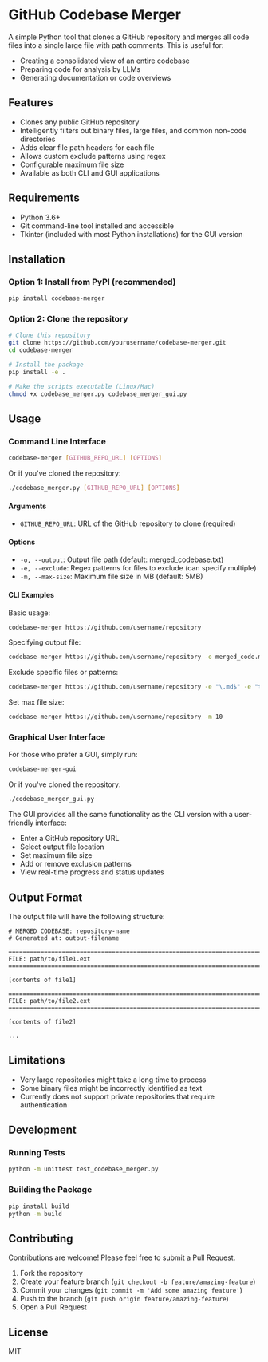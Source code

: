 # GitHub Codebase Merger

A simple Python tool that clones a GitHub repository and merges all code files into a single large file with path comments. This is useful for:

- Creating a consolidated view of an entire codebase
- Preparing code for analysis by LLMs
- Generating documentation or code overviews

## Features

- Clones any public GitHub repository
- Intelligently filters out binary files, large files, and common non-code directories
- Adds clear file path headers for each file
- Allows custom exclude patterns using regex
- Configurable maximum file size
- Available as both CLI and GUI applications

## Requirements

- Python 3.6+
- Git command-line tool installed and accessible
- Tkinter (included with most Python installations) for the GUI version

## Installation

### Option 1: Install from PyPI (recommended)

```bash
pip install codebase-merger
```

### Option 2: Clone the repository

```bash
# Clone this repository
git clone https://github.com/yourusername/codebase-merger.git
cd codebase-merger

# Install the package
pip install -e .

# Make the scripts executable (Linux/Mac)
chmod +x codebase_merger.py codebase_merger_gui.py
```

## Usage

### Command Line Interface

```bash
codebase-merger [GITHUB_REPO_URL] [OPTIONS]
```

Or if you've cloned the repository:

```bash
./codebase_merger.py [GITHUB_REPO_URL] [OPTIONS]
```

#### Arguments

- `GITHUB_REPO_URL`: URL of the GitHub repository to clone (required)

#### Options

- `-o, --output`: Output file path (default: merged_codebase.txt)
- `-e, --exclude`: Regex patterns for files to exclude (can specify multiple)
- `-m, --max-size`: Maximum file size in MB (default: 5MB)

#### CLI Examples

Basic usage:
```bash
codebase-merger https://github.com/username/repository
```

Specifying output file:
```bash
codebase-merger https://github.com/username/repository -o merged_code.md
```

Exclude specific files or patterns:
```bash
codebase-merger https://github.com/username/repository -e "\.md$" -e "tests/.*" -e "docs/.*"
```

Set max file size:
```bash
codebase-merger https://github.com/username/repository -m 10
```

### Graphical User Interface

For those who prefer a GUI, simply run:

```bash
codebase-merger-gui
```

Or if you've cloned the repository:

```bash
./codebase_merger_gui.py
```

The GUI provides all the same functionality as the CLI version with a user-friendly interface:

- Enter a GitHub repository URL
- Select output file location
- Set maximum file size
- Add or remove exclusion patterns
- View real-time progress and status updates

## Output Format

The output file will have the following structure:

```
# MERGED CODEBASE: repository-name
# Generated at: output-filename

================================================================================
FILE: path/to/file1.ext
================================================================================

[contents of file1]

================================================================================
FILE: path/to/file2.ext
================================================================================

[contents of file2]

...
```

## Limitations

- Very large repositories might take a long time to process
- Some binary files might be incorrectly identified as text
- Currently does not support private repositories that require authentication

## Development

### Running Tests

```bash
python -m unittest test_codebase_merger.py
```

### Building the Package

```bash
pip install build
python -m build
```

## Contributing

Contributions are welcome! Please feel free to submit a Pull Request.

1. Fork the repository
2. Create your feature branch (`git checkout -b feature/amazing-feature`)
3. Commit your changes (`git commit -m 'Add some amazing feature'`)
4. Push to the branch (`git push origin feature/amazing-feature`)
5. Open a Pull Request

## License

MIT 